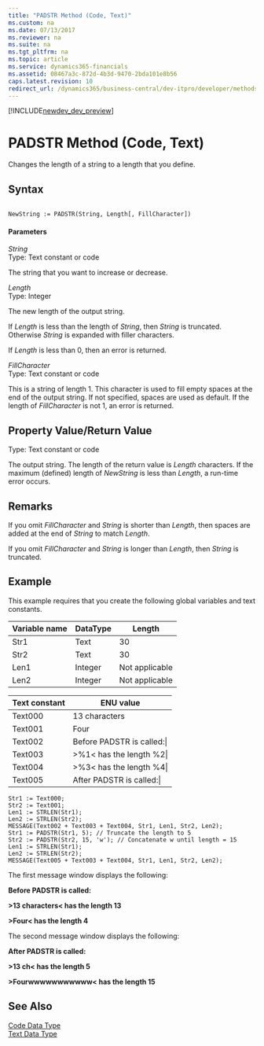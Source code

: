 ```yaml
---
title: "PADSTR Method (Code, Text)"
ms.custom: na
ms.date: 07/13/2017
ms.reviewer: na
ms.suite: na
ms.tgt_pltfrm: na
ms.topic: article
ms.service: dynamics365-financials
ms.assetid: 08467a3c-872d-4b3d-9470-2bda101e8b56
caps.latest.revision: 10
redirect_url: /dynamics365/business-central/dev-itpro/developer/methods/devenv-al-method-reference
---
```


[!INCLUDE[newdev_dev_preview](../includes/newdev_dev_preview.md)]

# PADSTR Method (Code, Text)
Changes the length of a string to a length that you define.  
  
## Syntax  
  
```  
  
NewString := PADSTR(String, Length[, FillCharacter])  
```  
  
#### Parameters  
 *String*  
 Type: Text constant or code  
  
 The string that you want to increase or decrease.  
  
 *Length*  
 Type: Integer  
  
 The new length of the output string.  
  
 If *Length* is less than the length of *String*, then *String* is truncated. Otherwise *String* is expanded with filler characters.  
  
 If *Length* is less than 0, then an error is returned.  
  
 *FillCharacter*  
 Type: Text constant or code  
  
 This is a string of length 1. This character is used to fill empty spaces at the end of the output string. If not specified, spaces are used as default. If the length of *FillCharacter* is not 1, an error is returned.  
  
## Property Value/Return Value  
 Type: Text constant or code  
  
 The output string. The length of the return value is *Length* characters. If the maximum \(defined\) length of *NewString* is less than *Length*, a run-time error occurs.  
  
## Remarks  
 If you omit *FillCharacter* and *String* is shorter than *Length*, then spaces are added at the end of *String* to match *Length*.  
  
 If you omit *FillCharacter* and *String* is longer than *Length*, then *String* is truncated.  
  
## Example  
 This example requires that you create the following global variables and text constants.  
  
|Variable name|DataType|Length|  
|-------------------|--------------|------------|  
|Str1|Text|30|  
|Str2|Text|30|  
|Len1|Integer|Not applicable|  
|Len2|Integer|Not applicable|  
  
|Text constant|ENU value|  
|-------------------|---------------|  
|Text000|13 characters|  
|Text001|Four|  
|Text002|Before PADSTR is called:\\|  
|Text003|>%1\< has the length %2\\|  
|Text004|>%3\< has the length %4\\|  
|Text005|After PADSTR is called:\\|  
  
```  
Str1 := Text000;  
Str2 := Text001;  
Len1 := STRLEN(Str1);  
Len2 := STRLEN(Str2);  
MESSAGE(Text002 + Text003 + Text004, Str1, Len1, Str2, Len2);  
Str1 := PADSTR(Str1, 5); // Truncate the length to 5  
Str2 := PADSTR(Str2, 15, 'w'); // Concatenate w until length = 15  
Len1 := STRLEN(Str1);  
Len2 := STRLEN(Str2);  
MESSAGE(Text005 + Text003 + Text004, Str1, Len1, Str2, Len2);  
```  
  
 The first message window displays the following:  
  
 **Before PADSTR is called:**  
  
 **>13 characters\< has the length 13**  
  
 **>Four\< has the length 4**  
  
 The second message window displays the following:  
  
 **After PADSTR is called:**  
  
 **>13 ch\< has the length 5**  
  
 **>Fourwwwwwwwwwww\< has the length 15**  
  
## See Also  
 [Code Data Type](../datatypes/devenv-Code-Data-Type.md)   
 [Text Data Type](../datatypes/devenv-Text-Data-Type.md)
